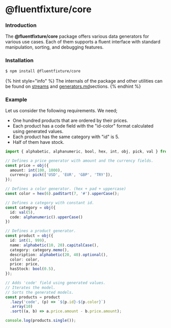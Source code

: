 # @fluentfixture/core

### Introduction

The **@fluentfixture/core** package offers various data generators for various use cases. Each of them supports a fluent interface with standard manipulation, sorting, and debugging features.

### Installation

```bash
$ npm install @fluentfixture/core
```

{% hint style="info" %}
The internals of the package and other utilities can be found on [streams](streams/ "mention") and [generators.md](generators.md "mention")sections.
{% endhint %}

### Example

Let us consider the following requirements. We need;

* One hundred products that are ordered by their prices.
* Each product has a code field with the "id-color" format calculated using generated values.
* Each product has the same category with "id" is 5.
* Half of them have stock.

```typescript
import { alphabetic, alphanumeric, bool, hex, int, obj, pick, val } from '@fluentfixture/core';

// Defines a price generator with amount and the currency fields.
const price = obj({
  amount: int(100, 1000),
  currency: pick(['USD', 'EUR', 'GBP', 'TRY']),
});

// Defines a color generator. (hex + pad + uppercase)
const color = hex(6).padStart(7, '#').upperCase();

// Defines a category with constant id.
const category = obj({
  id: val(5),
  code: alphanumeric().upperCase()
})

// Defines a product generator.
const product = obj({
  id: int(1, 999),
  name: alphabetic(10, 20).capitalCase(),
  category: category.memo(),
  description: alphabetic(20, 40).optional(),
  color: color,
  price: price,
  hasStock: bool(0.5),
});

// Adds 'code' field using generated values.
// Iterates the model.
// Sorts the generated models.
const products = product
  .lazy('code', (p) => `${p.id}-${p.color}`)
  .array(10)
  .sort((a, b) => a.price.amount - b.price.amount);

console.log(products.single());
```
